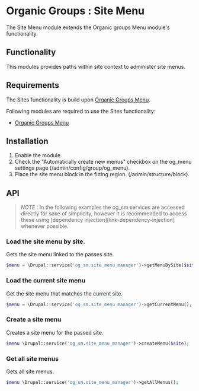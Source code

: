 # Organic Groups : Site Menu
The Site Menu module extends the Organic groups Menu module's functionality. 


## Functionality
This modules provides paths within site context to administer site menus.


## Requirements
The Sites functionality is build upon [Organic Groups Menu][link-og-menu].

Following modules are required to use the Sites functionality:

* [Organic Groups Menu][link-og-menu]



## Installation
1. Enable the module.
2. Check the "Automatically create new menus" checkbox on the og_menu settings
   page (/admin/config/group/og_menu).
3. Place the site menu block in the fitting region. (/admin/structure/block).



## API

> *NOTE* : In the following examples the og_sm services are accessed directly for
sake of simplicity, however it is recommended to access these using [dependency 
injection][link-dependency-injection] whenever possible.

### Load the site menu by site.
Gets the site menu linked to the passes site.
```php
$menu = \Drupal::service('og_sm.site_menu_manager')->getMenuBySite($site);
```

### Load the current site menu
Get the site menu that matches the current site.
```php
$menu = \Drupal::service('og_sm.site_menu_manager')->getCurrentMenu();
```

### Create a site menu
Creates a site menu for the passed site.
```php
$menu \Drupal::service('og_sm.site_menu_manager')->createMenu($site);
```

### Get all site menus
Gets all site menus.
```php
$menu \Drupal::service('og_sm.site_menu_manager')->getAllMenus();
```



[link-og-menu]: https://www.drupal.org/project/og_menu
